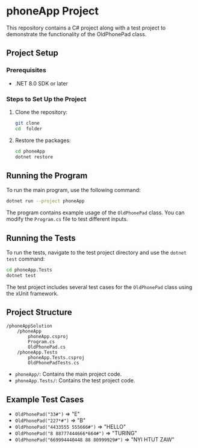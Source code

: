 
# phoneApp Project

This repository contains a C# project along with a test project to demonstrate the functionality of the OldPhonePad class.

## Project Setup

### Prerequisites

- .NET 8.0 SDK or later

### Steps to Set Up the Project

1. Clone the repository:
    ```bash
    git clone 
    cd  folder
    ```

2. Restore the packages:
    ```bash
    cd phoneApp
    dotnet restore

    ```


## Running the Program

To run the main program, use the following command:

```bash
dotnet run --project phoneApp
```

The program contains example usage of the `OldPhonePad` class. You can modify the `Program.cs` file to test different inputs.

## Running the Tests

To run the tests, navigate to the test project directory and use the `dotnet test` command:

```bash
cd phoneApp.Tests
dotnet test
```

The test project includes several test cases for the `OldPhonePad` class using the xUnit framework.

## Project Structure

```
/phoneAppSolution
    /phoneApp
        phoneApp.csproj
        Program.cs
        OldPhonePad.cs
    /phoneApp.Tests
        phoneApp.Tests.csproj
        OldPhonePadTests.cs
```

- `phoneApp/`: Contains the main project code.
- `phoneApp.Tests/`: Contains the test project code.

## Example Test Cases

- `OldPhonePad("33#")` => "E"
- `OldPhonePad("227*#")` => "B"
- `OldPhonePad("4433555 555666#")` => "HELLO"
- `OldPhonePad("8 88777444666*664#")` => "TURING"
- `OldPhonePad("669994440448 88 80999929#")` => "NYI HTUT ZAW"
